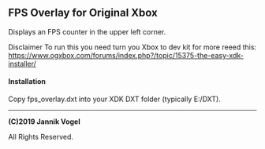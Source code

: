 ## FPS Overlay for Original Xbox

Displays an FPS counter in the upper left corner.

Disclaimer
To run this you need turn you Xbox to dev kit for more reeed this: https://www.ogxbox.com/forums/index.php?/topic/15375-the-easy-xdk-installer/

#### Installation

Copy fps_overlay.dxt into your XDK DXT folder (typically E:/DXT).


---

**(C)2019 Jannik Vogel**

All Rights Reserved.
